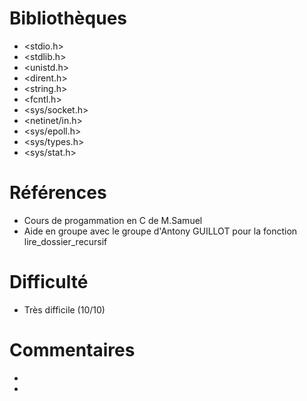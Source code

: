 # Bibliothèques
* <stdio.h>
* <stdlib.h>
* <unistd.h>
* <dirent.h>
* <string.h>
* <fcntl.h>
* <sys/socket.h>
* <netinet/in.h>
* <sys/epoll.h>
* <sys/types.h> 
* <sys/stat.h>

# Références
* Cours de progammation en C de M.Samuel
* Aide en groupe avec le groupe d'Antony GUILLOT pour la fonction lire_dossier_recursif 

# Difficulté
* Très difficile (10/10)

# Commentaires
* 
* 

